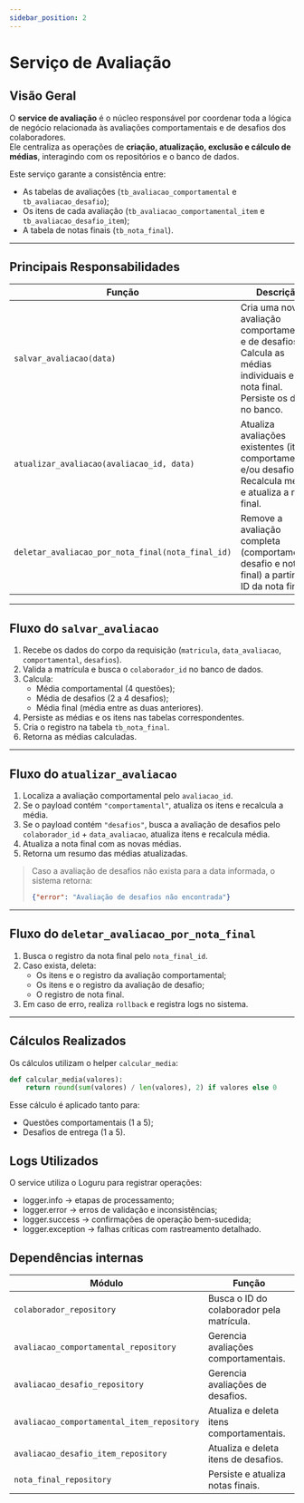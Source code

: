 ```yaml
---
sidebar_position: 2
---
```


# Serviço de Avaliação

## Visão Geral

O **service de avaliação** é o núcleo responsável por coordenar toda a lógica de negócio relacionada às avaliações comportamentais e de desafios dos colaboradores.  
Ele centraliza as operações de **criação, atualização, exclusão e cálculo de médias**, interagindo com os repositórios e o banco de dados.

Este serviço garante a consistência entre:

- As tabelas de avaliações (`tb_avaliacao_comportamental` e `tb_avaliacao_desafio`);
- Os itens de cada avaliação (`tb_avaliacao_comportamental_item` e `tb_avaliacao_desafio_item`);
- A tabela de notas finais (`tb_nota_final`).

---

## Principais Responsabilidades

| Função | Descrição |
|--------|------------|
| `salvar_avaliacao(data)` | Cria uma nova avaliação comportamental e de desafios. Calcula as médias individuais e a nota final. Persiste os dados no banco. |
| `atualizar_avaliacao(avaliacao_id, data)` | Atualiza avaliações existentes (itens comportamentais e/ou desafios). Recalcula médias e atualiza a nota final. |
| `deletar_avaliacao_por_nota_final(nota_final_id)` | Remove a avaliação completa (comportamental, desafio e nota final) a partir do ID da nota final. |

---

## Fluxo do `salvar_avaliacao`

1. Recebe os dados do corpo da requisição (`matricula`, `data_avaliacao`, `comportamental`, `desafios`).
2. Valida a matrícula e busca o `colaborador_id` no banco de dados.
3. Calcula:
   - Média comportamental (4 questões);
   - Média de desafios (2 a 4 desafios);
   - Média final (média entre as duas anteriores).
4. Persiste as médias e os itens nas tabelas correspondentes.
5. Cria o registro na tabela `tb_nota_final`.
6. Retorna as médias calculadas.

---

## Fluxo do `atualizar_avaliacao`

1. Localiza a avaliação comportamental pelo `avaliacao_id`.
2. Se o payload contém `"comportamental"`, atualiza os itens e recalcula a média.
3. Se o payload contém `"desafios"`, busca a avaliação de desafios pelo `colaborador_id` + `data_avaliacao`, atualiza itens e recalcula média.
4. Atualiza a nota final com as novas médias.
5. Retorna um resumo das médias atualizadas.

> Caso a avaliação de desafios não exista para a data informada, o sistema retorna:
> ```json
> {"error": "Avaliação de desafios não encontrada"}
> ```

---

## Fluxo do `deletar_avaliacao_por_nota_final`

1. Busca o registro da nota final pelo `nota_final_id`.
2. Caso exista, deleta:
   - Os itens e o registro da avaliação comportamental;
   - Os itens e o registro da avaliação de desafio;
   - O registro de nota final.
3. Em caso de erro, realiza `rollback` e registra logs no sistema.

---

## Cálculos Realizados

Os cálculos utilizam o helper `calcular_media`:

```python
def calcular_media(valores):
    return round(sum(valores) / len(valores), 2) if valores else 0
```
  
Esse cálculo é aplicado tanto para:

- Questões comportamentais (1 a 5);
- Desafios de entrega (1 a 5).

## Logs Utilizados

O service utiliza o Loguru para registrar operações:

- logger.info → etapas de processamento;
- logger.error → erros de validação e inconsistências;
- logger.success → confirmações de operação bem-sucedida;
- logger.exception → falhas críticas com rastreamento detalhado.

## Dependências internas

| Módulo                                     | Função                                    |
| ------------------------------------------ | ----------------------------------------- |
| `colaborador_repository`                   | Busca o ID do colaborador pela matrícula. |
| `avaliacao_comportamental_repository`      | Gerencia avaliações comportamentais.      |
| `avaliacao_desafio_repository`             | Gerencia avaliações de desafios.          |
| `avaliacao_comportamental_item_repository` | Atualiza e deleta itens comportamentais.  |
| `avaliacao_desafio_item_repository`        | Atualiza e deleta itens de desafios.      |
| `nota_final_repository`                    | Persiste e atualiza notas finais.         |



